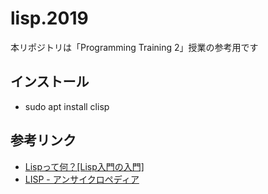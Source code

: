 # lisp.2019

本リポジトリは「Programming Training 2」授業の参考用です

## インストール
- sudo apt install clisp

## 参考リンク
- [Lispって何？[Lisp入門の入門]](https://qiita.com/minekai374/items/f146009b403ed9395fe0)
- [LISP - アンサイクロペディア](https://ja.uncyclopedia.info/wiki/LISP)